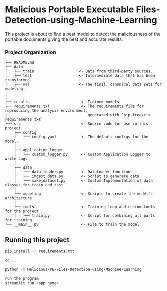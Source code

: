 # Malicious Portable Executable Files-Detection-using-Machine-Learning

This project is about to find a best model to detect the maliciousness of the portable documents giving the best and accurate results.

### Project Organization

    ├── README.md
    ├── data
    │   ├── train                    <- Data from third-party sources.
    │   ├── test                     <- Intermediate data that has been transformed.
    │   ├── val                      <- The final, canonical data sets for modeling.
    │
    │
    ├── results                       <- Trained models
    ├── requirements.txt              <- The requirements file for reproducing the analysis environment,
    │                                    generated with `pip freeze > requirements.txt`
    └── src                           <- Source code for use in this project.
        ├── config
        │   ├── config.yaml           <- The default configs for the model.
        │
        ├── application_logger
        |   ├── custom_logger.py      <- Custom Application Logger to write Logs
        |
        ├── data
        │   ├── data_loader.py        <- DataLoader functions
        │   ├── ingest_data.py        <- Script to generate data
        │   └── make_dataset.py       <- Custom Implementation of data classes for train and test
        │
        ├── modeling                  <- Scripts to create the model's architecture
        │
        ├── tools                     <- Training loop and custom tools for the project
        │   ├── train.py              <- Script for combining all parts for training
    └── __main__.py                   <- File to train the model

## Running this project

```bash
pip install -r requirements.txt
```

```bash
cd ..
```

```bash
python -m Malicious-PE-Files-Detection-using-Machine-Learning
```


```bash
run the program
streamlit run <app name>
```
